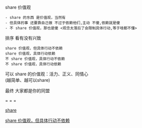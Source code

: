 
share 价值观

```
- share 的东西 是价值观，当然有
- 但具体的事 还要靠自己做 不过于依赖他们,主动 不傻,依赖就是傻
- 不 share 价值观，那也是傻 <观念太落后了会限制具体行动,等于啥都不懂>
```

排序 看有没有兴致
```
share 价值观，但具体行动不依赖
share 价值观，具体行动依赖
不 share 价值观，具体行动不依赖
不 share 价值观，具体行动依赖
```

可以 share 的价值观：活力、正义、同情心
<br>(越简单、越可以share)

最终 大家都是你的同盟

= = =

[share](https://twitter.com/earthvid/status/862910323254337536)

[share 价值观，但具体行动不依赖](https://github.com/7900ms/000nottheater_deserted_systemthunder/tree/master/slow/on-stupid-rich-cmon)

